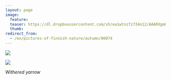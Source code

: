 ```yaml
---
layout: page
image:
  feature:
  teaser: https://dl.dropboxusercontent.com/sh/ea1wtnz7z734o12/AAARXgmQor75tq88KjxbLgk4a/luontokuvat/syksy/2/DS35890-245px.jpg
  thumb:
redirect_from:
  - /en/pictures-of-finnish-nature/autumn/00074
---
```


[![](https://dl.dropboxusercontent.com/sh/ea1wtnz7z734o12/AADvpqJLJCD6g-mapBMhR6K4a/luontokuvat/syksy/2/DS35889-800px.jpg)](https://dl.dropboxusercontent.com/sh/ea1wtnz7z734o12/AADEjYwlbtElqkAnuwx8ectSa/luontokuvat/syksy/2/DS35889.jpg)

[![](https://dl.dropboxusercontent.com/sh/ea1wtnz7z734o12/AABQfrlefCB2X3QFhw03gE19a/luontokuvat/syksy/2/DS35890-800px.jpg)](https://dl.dropboxusercontent.com/sh/ea1wtnz7z734o12/AAD9tgTaLDJuszCSxn30O3-ha/luontokuvat/syksy/2/DS35890.jpg)

*Withered yarrow*
